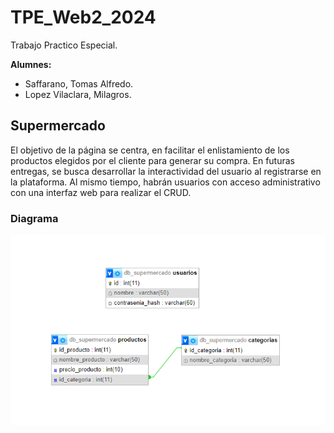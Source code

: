 # TPE_Web2_2024
Trabajo Practico Especial.

**Alumnes:**
+ Saffarano, Tomas Alfredo.
+ Lopez Vilaclara, Milagros.
## Supermercado
El objetivo de la página se centra, en facilitar el enlistamiento de los productos elegidos por el cliente para generar su compra.
En futuras entregas, se busca desarrollar la interactividad del usuario al registrarse en la plataforma. Al mismo tiempo, habrán usuarios con acceso administrativo con una interfaz web para realizar el CRUD.

### Diagrama

![Diagrama TPE](https://github.com/MilagrosLV/TPE_Web2_2024/blob/rama/Diagrama%20de%20BBDD.png)


